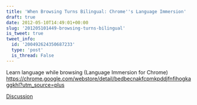```yaml
---
title: 'When Browsing Turns Bilingual: Chrome''s Language Immersion'
draft: true
date: 2012-05-10T14:49:01+00:00
slug: '201205101449-browsing-turns-bilingual'
is_tweet: true
tweet_info:
  id: '200492624350687233'
  type: 'post'
  is_thread: False
---
```




Learn language while browsing (Language Immersion for Chrome) <https://chrome.google.com/webstore/detail/bedbecnakfcpmkpddjfnfihogkaggkhl?utm_source=plus>

[Discussion](https://x.com/sytelus/status/200492624350687233)
